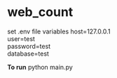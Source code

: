 # web_count
set .env file variables 
host=127.0.0.1  
user=test  
password=test  
database=test  

**To run** python main.py 
